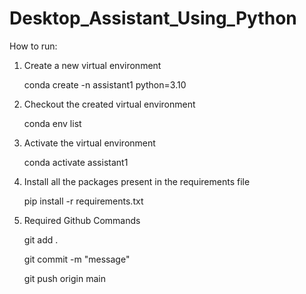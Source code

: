 # Desktop_Assistant_Using_Python

How to run:
1. Create a new virtual environment

      conda create -n assistant1 python=3.10

2. Checkout the created virtual environment

     conda env list

3. Activate the virtual environment

     conda activate assistant1 

4. Install all the packages present in the requirements file

     pip install -r requirements.txt

5. Required Github Commands

     git add .

     git commit -m "message"

     git push origin main


